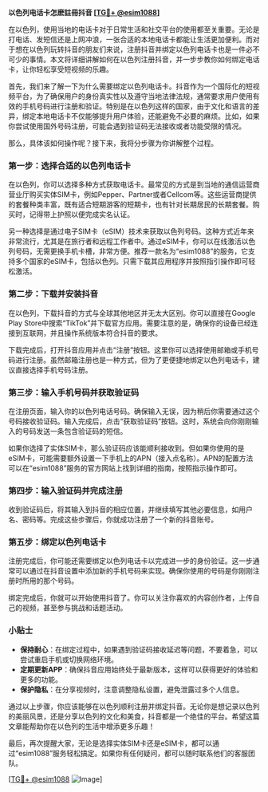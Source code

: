 **以色列电话卡怎麽註冊抖音 [[TG💪+ @esim1088](https://t.me/s/esim1088)]**

在以色列，使用当地的电话卡对于日常生活和社交平台的使用都至关重要。无论是打电话、发短信还是上网冲浪，一张合适的本地电话卡都能让生活更加便利。而对于想在以色列玩转抖音的朋友们来说，注册抖音并绑定以色列电话卡也是一件必不可少的事情。本文将详细讲解如何在以色列注册抖音，并一步步教你如何绑定电话卡，让你轻松享受短视频的乐趣。

首先，我们来了解一下为什么需要绑定以色列电话卡。抖音作为一个国际化的短视频平台，为了确保用户的身份真实性以及遵守当地法律法规，通常要求用户使用有效的手机号码进行注册和验证。特别是在以色列这样的国家，由于文化和语言的差异，绑定本地电话卡不仅能够提升用户体验，还能避免不必要的麻烦。比如，如果你尝试使用国外号码注册，可能会遇到验证码无法接收或者功能受限的情况。

那么，具体该如何操作呢？接下来，我将分步骤为你讲解整个过程。

### 第一步：选择合适的以色列电话卡

在以色列，你可以选择多种方式获取电话卡。最常见的方式是到当地的通信运营商营业厅购买实体SIM卡，例如Pepper、Partner或者Cellcom等。这些运营商提供的套餐种类丰富，既有适合短期游客的短期卡，也有针对长期居民的长期套餐。购买时，记得带上护照以便完成实名认证。

另一种选择是通过电子SIM卡（eSIM）技术来获取以色列号码。这种方式近年来非常流行，尤其是在旅行者和远程工作者中。通过eSIM卡，你可以在线激活以色列号码，无需更换手机卡槽，非常方便。推荐一款名为“esim1088”的服务，它支持多个国家的eSIM卡，包括以色列。只需下载其应用程序并按照指引操作即可轻松激活。

### 第二步：下载并安装抖音

在以色列，下载抖音的方式与全球其他地区并无太大区别。你可以直接在Google Play Store中搜索“TikTok”并下载官方应用。需要注意的是，确保你的设备已经连接到互联网，并且操作系统版本符合抖音的要求。

下载完成后，打开抖音应用并点击“注册”按钮。这里你可以选择使用邮箱或手机号码进行注册。虽然邮箱注册也是一种方式，但为了更便捷地绑定以色列电话卡，建议直接选择手机号码注册。

### 第三步：输入手机号码并获取验证码

在注册页面，输入你的以色列电话号码。确保输入无误，因为稍后你需要通过这个号码接收验证码。输入完成后，点击“获取验证码”按钮。这时，系统会向你刚刚输入的号码发送一条包含验证码的短信。

如果你选择了实体SIM卡，那么验证码应该能顺利接收到。但如果你使用的是eSIM卡，可能需要额外设置一下手机上的APN（接入点名称）。APN的配置方法可以在“esim1088”服务的官方网站上找到详细的指南，按照指示操作即可。

### 第四步：输入验证码并完成注册

收到验证码后，将其输入到抖音的相应位置，并继续填写其他必要信息，如用户名、密码等。完成这些步骤后，你就成功注册了一个新的抖音账号。

### 第五步：绑定以色列电话卡

注册完成后，你可能还需要绑定以色列电话卡以完成进一步的身份验证。这一步通常可以通过在抖音设置中添加新的手机号码来实现。确保你使用的号码是你刚刚注册时所用的那个号码。

绑定完成后，你就可以开始使用抖音了。你可以关注你喜欢的内容创作者，上传自己的视频，甚至参与挑战和话题活动。

### 小贴士

- **保持耐心**：在绑定过程中，如果遇到验证码接收延迟等问题，不要着急，可以尝试重启手机或切换网络环境。
- **定期更新APP**：确保抖音应用始终处于最新版本，这样可以获得更好的体验和更多的功能。
- **保护隐私**：在分享视频时，注意调整隐私设置，避免泄露过多个人信息。

通过以上步骤，你应该能够在以色列顺利注册并绑定抖音。无论你是想记录以色列的美丽风景，还是分享以色列的文化和美食，抖音都是一个绝佳的平台。希望这篇文章能帮助你在以色列的生活中增添更多乐趣！

最后，再次提醒大家，无论是选择实体SIM卡还是eSIM卡，都可以通过“esim1088”服务轻松搞定。如果你有任何疑问，都可以随时联系他们的客服团队。

[[TG💪+ @esim1088](https://t.me/s/esim1088) ![Image](https://i.postimg.cc/4NQfJmqS/Snipaste-2025-05-13-00-14-12.png)]